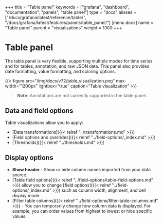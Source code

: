 +++
title = "Table panel"
keywords = ["grafana", "dashboard", "documentation", "panels", "table panel"]
type = "docs"
aliases = ["/docs/grafana/latest/reference/table/", "/docs/grafana/latest/features/panels/table_panel/"]
[menu.docs]
name = "Table panel"
parent = "visualizations"
weight = 1000
+++

# Table panel

The table panel is very flexible, supporting multiple modes for time series and for tables, annotation, and raw JSON data. This panel also provides date formatting, value formatting, and coloring options.

{{< figure src="/img/docs/v72/table_visualization.png" max-width="1200px" lightbox="true" caption="Table visualization" >}}

> **Note:** Annotations are not currently supported in the table panel.

## Data and field options

Table visualizations allow you to apply:

- [Data transformations]({{< relref "../transformations.md" >}})
- [Field options and overrides]({{< relref "../field-options/_index.md" >}})
- [Thresholds]({{< relref "../thresholds.md" >}})

## Display options

- **Show header -** Show or hide column names imported from your data source.
- [Table field options]({{< relref "../field-options/table-field-options.md" >}}) allow you to change [field options]({{< relref "../field-options/_index.md" >}}) such as column width, alignment, and cell display mode.
- [Filter table columns]({{< relref "../field-options/filter-table-columns.md" >}}) - You can temporarily change how column data is displayed. For example, you can order values from highest to lowest or hide specific values.
